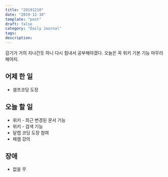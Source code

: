 ```yaml
---
title: "20191210"
date: "2019-12-10"
template: "post"
draft: false
category: "Daily Journal"
tags:
description:
---
```


감기가 거의 지나간듯 하니 다시 힘내서 공부해야겠다.
오늘은 꼭 위키 기본 기능 마무리 해야지.

## 어제 한 일

* 셀프코딩 도장

## 오늘 할 일

* 위키 - 최근 변경된 문서 기능
* 위키 - 검색 기능
* 달랩 코딩 도장 참여
* 패캠 강의

## 장애

* 없을 무
